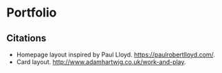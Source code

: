 # Portfolio


## Citations
- Homepage layout inspired by Paul Lloyd. https://paulrobertlloyd.com/.
- Card layout. http://www.adamhartwig.co.uk/work-and-play.